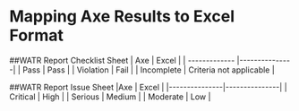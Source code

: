 # Mapping Axe Results to Excel Format
##WATR Report Checklist Sheet
| Axe           | Excel         | 
| ------------- |---------------|
| Pass          | Pass          |
| Violation     | Fail          | 
| Incomplete    | Criteria not applicable      |

##WATR Report Issue Sheet
|Axe            | Excel          |
|---------------|---------------|
| Critical      | High          |
| Serious       | Medium        |
| Moderate      | Low           |
